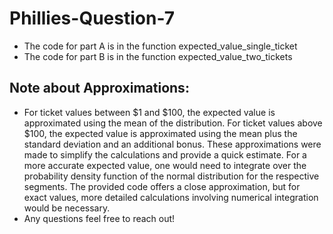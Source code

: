 # Phillies-Question-7
- The code for part A is in the function expected_value_single_ticket
- The code for part B is in the function  expected_value_two_tickets

## Note about Approximations:
- For ticket values between $1 and $100, the expected value is approximated using the mean of the distribution. For ticket values above $100, the expected value is approximated using the mean plus the standard deviation and an additional bonus. These approximations were made to simplify the calculations and provide a quick estimate. For a more accurate expected value, one would need to integrate over the probability density function of the normal distribution for the respective segments. The provided code offers a close approximation, but for exact values, more detailed calculations involving numerical integration would be necessary.
- Any questions feel free to reach out!
